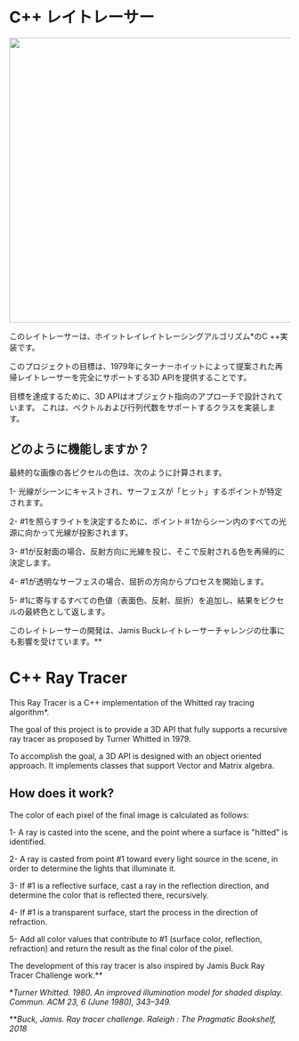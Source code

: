 
# C++ レイトレーサー

<p align="center">
  <img width="512" height="512" src="https://user-images.githubusercontent.com/66903979/88450698-d191f100-ce8b-11ea-9afc-12e17ef423be.jpg">
</p>

このレイトレーサーは、ホイットレイレイトレーシングアルゴリズム*のC ++実装です。

このプロジェクトの目標は、1979年にターナーホイットによって提案された再帰レイトレーサーを完全にサポートする3D APIを提供することです。

目標を達成するために、3D APIはオブジェクト指向のアプローチで設計されています。 これは、ベクトルおよび行列代数をサポートするクラスを実装します。

## どのように機能しますか？

最終的な画像の各ピクセルの色は、次のように計算されます。

1- 光線がシーンにキャストされ、サーフェスが「ヒット」するポイントが特定されます。

2- #1を照らすライトを決定するために、ポイント＃1からシーン内のすべての光源に向かって光線が投影されます。

3- #1が反射面の場合、反射方向に光線を投じ、そこで反射される色を再帰的に決定します。

4- #1が透明なサーフェスの場合、屈折の方向からプロセスを開始します。

5- #1に寄与するすべての色値（表面色、反射、屈折）を追加し、結果をピクセルの最終色として返します。

このレイトレーサーの開発は、Jamis Buckレイトレーサーチャレンジの仕事にも影響を受けています。**

# C++ Ray Tracer 
This Ray Tracer is a C++ implementation of the Whitted ray tracing algorithm*.

The goal of this project is to provide a 3D API that fully supports a recursive ray tracer as proposed by Turner Whitted in 1979.

To accomplish the goal, a 3D API is designed with an object oriented approach. It implements classes that support Vector and Matrix algebra.

## How does it work?
The color of each pixel of the final image is calculated as follows:

1- A ray is casted into the scene, and the point where a surface is "hitted" is identified.

2- A ray is casted from point #1 toward every light source in the scene, in order to determine the lights that illuminate it.

3- If #1 is a reflective surface, cast a ray in the reflection direction, and determine the color that is reflected there, recursively.

4- If #1 is a transparent surface, start the process in the direction of refraction.

5- Add all color values that contribute to #1 (surface color, reflection, refraction) and return the result as the final color of the pixel.

The development of this ray tracer is also inspired by Jamis Buck Ray Tracer Challenge work.**
 
 
 
 
 
 

**Turner Whitted. 1980. An improved illumination model for shaded display. Commun. ACM 23, 6 (June 1980), 343–349.*

***Buck, Jamis. Ray tracer challenge. Raleigh : The Pragmatic Bookshelf, 2018*
